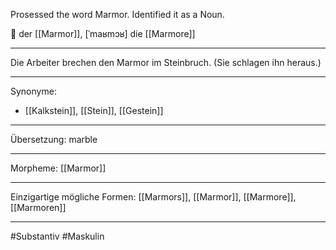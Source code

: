 Prosessed the word Marmor. Identified it as a Noun.

🔵 der [[Marmor]], [ˈmaʁmɔʁ]
die [[Marmore]]


---
Die Arbeiter brechen den Marmor im Steinbruch. (Sie schlagen ihn heraus.)

---
Synonyme:
- [[Kalkstein]], [[Stein]], [[Gestein]]

---
Übersetzung: marble

---
Morpheme:
[[Marmor]]

---
Einzigartige mögliche Formen: [[Marmors]], [[Marmor]], [[Marmore]], [[Marmoren]]

---
#Substantiv #Maskulin